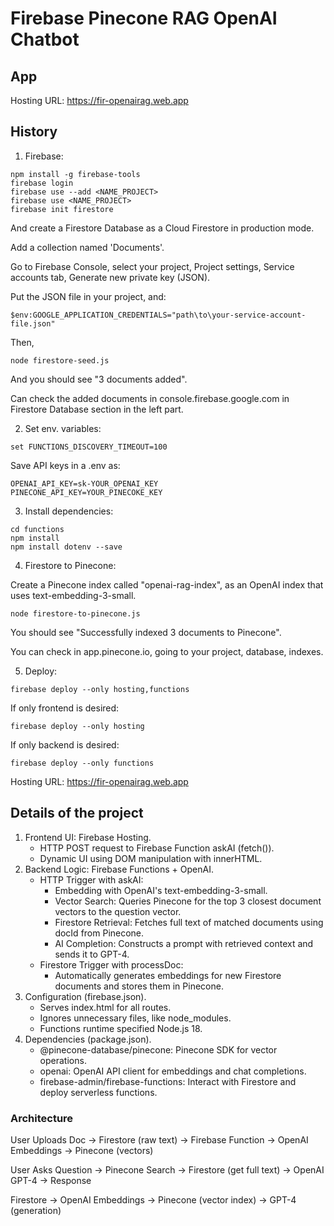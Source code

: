 # Firebase Pinecone RAG OpenAI Chatbot

## App

Hosting URL: https://fir-openairag.web.app

## History

1. Firebase:

```
npm install -g firebase-tools
firebase login
firebase use --add <NAME_PROJECT>
firebase use <NAME_PROJECT>
firebase init firestore
```

And create a Firestore Database as a Cloud Firestore in production mode.

Add a collection named 'Documents'. 

Go to Firebase Console, select your project, Project settings, Service accounts tab, Generate new private key (JSON).

Put the JSON file in your project, and:

```
$env:GOOGLE_APPLICATION_CREDENTIALS="path\to\your-service-account-file.json"
```

Then,

```
node firestore-seed.js
```

And you should see "3 documents added".

Can check the added documents in console.firebase.google.com in Firestore Database section in the left part.

2. Set env. variables:
```
set FUNCTIONS_DISCOVERY_TIMEOUT=100 
```

Save API keys in a .env as:

```
OPENAI_API_KEY=sk-YOUR_OPENAI_KEY
PINECONE_API_KEY=YOUR_PINECOKE_KEY
```

3. Install dependencies:

```
cd functions
npm install
npm install dotenv --save
```

4. Firestore to Pinecone:

Create a Pinecone index called "openai-rag-index", as an OpenAI index that uses text-embedding-3-small.

```
node firestore-to-pinecone.js
```

You should see "Successfully indexed 3 documents to Pinecone".

You can check in app.pinecone.io, going to your project, database, indexes.

5. Deploy:

```
firebase deploy --only hosting,functions
```

If only frontend is desired:

```
firebase deploy --only hosting
```

If only backend is desired:

```
firebase deploy --only functions
```

Hosting URL: https://fir-openairag.web.app

## Details of the project

1. Frontend UI: Firebase Hosting.
   - HTTP POST request to Firebase Function askAI (fetch()).
   - Dynamic UI using DOM manipulation with innerHTML.
2. Backend Logic: Firebase Functions + OpenAI.
   - HTTP Trigger with askAI:
     - Embedding with OpenAI's text-embedding-3-small.
     - Vector Search: Queries Pinecone for the top 3 closest document vectors to the question vector.
     - Firestore Retrieval: Fetches full text of matched documents using docId from Pinecone.
     - AI Completion: Constructs a prompt with retrieved context and sends it to GPT-4.
   - Firestore Trigger with processDoc:
     - Automatically generates embeddings for new Firestore documents and stores them in Pinecone.
3. Configuration (firebase.json).
   - Serves index.html for all routes.
   - Ignores unnecessary files, like node_modules.
   - Functions runtime specified Node.js 18.
4. Dependencies (package.json).
   - @pinecone-database/pinecone: Pinecone SDK for vector operations.
   - openai: OpenAI API client for embeddings and chat completions.
   - firebase-admin/firebase-functions: Interact with Firestore and deploy serverless functions.

### Architecture

User Uploads Doc → Firestore (raw text) → Firebase Function → OpenAI Embeddings → Pinecone (vectors)  

User Asks Question → Pinecone Search → Firestore (get full text) → OpenAI GPT-4 → Response

Firestore -> OpenAI Embeddings -> Pinecone (vector index) -> GPT-4 (generation)